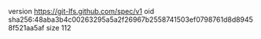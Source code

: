 version https://git-lfs.github.com/spec/v1
oid sha256:48aba3b4c00263295a5a2f26967b2558741503ef0798761d8d89458f521aa5af
size 112
